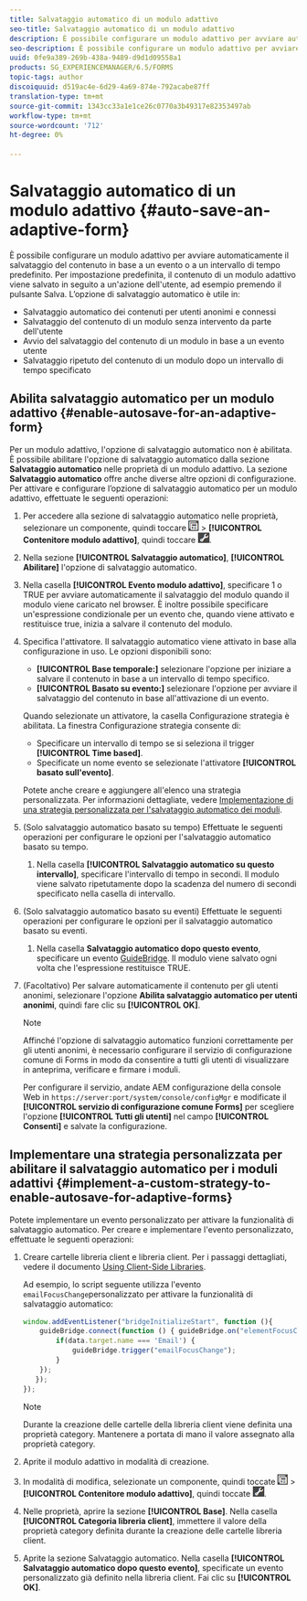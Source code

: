```yaml
---
title: Salvataggio automatico di un modulo adattivo
seo-title: Salvataggio automatico di un modulo adattivo
description: È possibile configurare un modulo adattivo per avviare automaticamente il salvataggio del contenuto in base a un evento o a un intervallo di tempo predefinito
seo-description: È possibile configurare un modulo adattivo per avviare automaticamente il salvataggio del contenuto in base a un evento o a un intervallo di tempo predefinito
uuid: 0fe9a389-269b-438a-9489-d9d1d09558a1
products: SG_EXPERIENCEMANAGER/6.5/FORMS
topic-tags: author
discoiquuid: d519ac4e-6d29-4a69-874e-792acabe87ff
translation-type: tm+mt
source-git-commit: 1343cc33a1e1ce26c0770a3b49317e82353497ab
workflow-type: tm+mt
source-wordcount: '712'
ht-degree: 0%

---
```



# Salvataggio automatico di un modulo adattivo {#auto-save-an-adaptive-form}

È possibile configurare un modulo adattivo per avviare automaticamente il salvataggio del contenuto in base a un evento o a un intervallo di tempo predefinito. Per impostazione predefinita, il contenuto di un modulo adattivo viene salvato in seguito a un&#39;azione dell&#39;utente, ad esempio premendo il pulsante Salva. L’opzione di salvataggio automatico è utile in:

* Salvataggio automatico dei contenuti per utenti anonimi e connessi
* Salvataggio del contenuto di un modulo senza intervento da parte dell&#39;utente
* Avvio del salvataggio del contenuto di un modulo in base a un evento utente
* Salvataggio ripetuto del contenuto di un modulo dopo un intervallo di tempo specificato

## Abilita salvataggio automatico per un modulo adattivo {#enable-autosave-for-an-adaptive-form}

Per un modulo adattivo, l&#39;opzione di salvataggio automatico non è abilitata. È possibile abilitare l&#39;opzione di salvataggio automatico dalla sezione **Salvataggio automatico** nelle proprietà di un modulo adattivo. La sezione **Salvataggio automatico** offre anche diverse altre opzioni di configurazione. Per attivare e configurare l’opzione di salvataggio automatico per un modulo adattivo, effettuate le seguenti operazioni:

1. Per accedere alla sezione di salvataggio automatico nelle proprietà, selezionare un componente, quindi toccare ![livello campo](assets/field-level.png) > **[!UICONTROL Contenitore modulo adattivo]**, quindi toccare ![cmppr](assets/cmppr.png).
1. Nella sezione **[!UICONTROL Salvataggio automatico]**, **[!UICONTROL Abilitare]** l&#39;opzione di salvataggio automatico.
1. Nella casella **[!UICONTROL Evento modulo adattivo]**, specificare 1 o TRUE per avviare automaticamente il salvataggio del modulo quando il modulo viene caricato nel browser. È inoltre possibile specificare un&#39;espressione condizionale per un evento che, quando viene attivato e restituisce true, inizia a salvare il contenuto del modulo.
1. Specifica l&#39;attivatore. Il salvataggio automatico viene attivato in base alla configurazione in uso. Le opzioni disponibili sono:

   * **[!UICONTROL Base temporale:]** selezionare l&#39;opzione per iniziare a salvare il contenuto in base a un intervallo di tempo specifico.
   * **[!UICONTROL Basato su evento:]** selezionare l&#39;opzione per avviare il salvataggio del contenuto in base all&#39;attivazione di un evento.

   Quando selezionate un attivatore, la casella Configurazione strategia è abilitata. La finestra Configurazione strategia consente di:

   * Specificare un intervallo di tempo se si seleziona il trigger **[!UICONTROL Time based]**.
   * Specificate un nome evento se selezionate l&#39;attivatore **[!UICONTROL basato sull&#39;evento]**.

   Potete anche creare e aggiungere all&#39;elenco una strategia personalizzata. Per informazioni dettagliate, vedere [Implementazione di una strategia personalizzata per l&#39;salvataggio automatico dei moduli](/help/forms/using/auto-save-an-adaptive-form.md#p-implement-a-custom-strategy-to-enable-autosave-for-adaptive-forms-p).

1. (Solo salvataggio automatico basato su tempo) Effettuate le seguenti operazioni per configurare le opzioni per l&#39;salvataggio automatico basato su tempo.

   1. Nella casella **[!UICONTROL Salvataggio automatico su questo intervallo]**, specificare l&#39;intervallo di tempo in secondi. Il modulo viene salvato ripetutamente dopo la scadenza del numero di secondi specificato nella casella di intervallo.

1. (Solo salvataggio automatico basato su eventi) Effettuate le seguenti operazioni per configurare le opzioni per il salvataggio automatico basato su eventi.

   1. Nella casella **Salvataggio automatico dopo questo evento**, specificare un evento [GuideBridge](https://helpx.adobe.com/aem-forms/6/javascript-api/GuideBridge.html). Il modulo viene salvato ogni volta che l&#39;espressione restituisce TRUE.

1. (Facoltativo) Per salvare automaticamente il contenuto per gli utenti anonimi, selezionare l&#39;opzione **Abilita salvataggio automatico per utenti anonimi**, quindi fare clic su **[!UICONTROL OK]**.

   >[!NOTE]
   >
   >Affinché l&#39;opzione di salvataggio automatico funzioni correttamente per gli utenti anonimi, è necessario configurare il servizio di configurazione comune di Forms in modo da consentire a tutti gli utenti di visualizzare in anteprima, verificare e firmare i moduli.
   >
   >Per configurare il servizio, andate AEM configurazione della console Web in `https://server:port/system/console/configMgr` e modificate il **[!UICONTROL servizio di configurazione comune Forms]** per scegliere l&#39;opzione **[!UICONTROL Tutti gli utenti]** nel campo **[!UICONTROL Consenti]** e salvate la configurazione.

## Implementare una strategia personalizzata per abilitare il salvataggio automatico per i moduli adattivi {#implement-a-custom-strategy-to-enable-autosave-for-adaptive-forms}

Potete implementare un evento personalizzato per attivare la funzionalità di salvataggio automatico. Per creare e implementare l&#39;evento personalizzato, effettuate le seguenti operazioni:

1. Creare cartelle libreria client e libreria client. Per i passaggi dettagliati, vedere il documento [Using Client-Side Libraries](/help/sites-developing/clientlibs.md).

   Ad esempio, lo script seguente utilizza l&#39;evento `emailFocusChange`personalizzato per attivare la funzionalità di salvataggio automatico:

   ```javascript
   window.addEventListener("bridgeInitializeStart", function (){
       guideBridge.connect(function () { guideBridge.on("elementFocusChanged", function (event,data) {
           if(data.target.name === 'Email') {
               guideBridge.trigger("emailFocusChange");
           }
       });
      });
   });
   ```

   >[!NOTE]
   >
   >Durante la creazione delle cartelle della libreria client viene definita una proprietà category. Mantenere a portata di mano il valore assegnato alla proprietà category.

1. Aprite il modulo adattivo in modalità di creazione.

1. In modalità di modifica, selezionate un componente, quindi toccate ![livello campo](assets/field-level.png) > **[!UICONTROL Contenitore modulo adattivo]**, quindi toccate ![cmppr](assets/cmppr.png).
1. Nelle proprietà, aprire la sezione **[!UICONTROL Base]**. Nella casella **[!UICONTROL Categoria libreria client]**, immettere il valore della proprietà category definita durante la creazione delle cartelle libreria client.
1. Aprite la sezione Salvataggio automatico. Nella casella **[!UICONTROL Salvataggio automatico dopo questo evento]**, specificate un evento personalizzato già definito nella libreria client. Fai clic su **[!UICONTROL OK]**.

